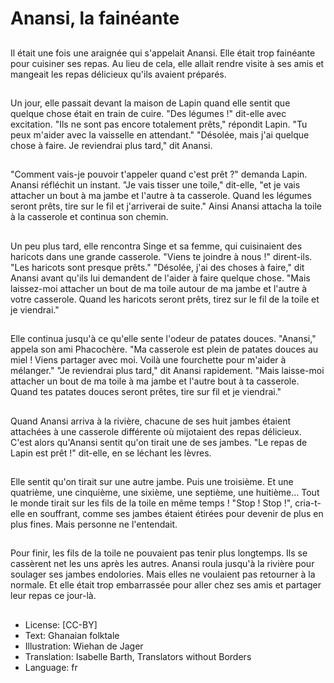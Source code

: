 # Anansi, la fainéante

##
Il était une fois une araignée qui
s'appelait Anansi.
Elle était trop fainéante pour
cuisiner ses repas.
Au lieu de cela, elle allait rendre
visite à ses amis et mangeait les
repas délicieux qu'ils avaient
préparés.

##
Un jour, elle passait devant la
maison de Lapin quand elle sentit
que quelque chose était en train de
cuire.
"Des légumes !" dit-elle avec
excitation.
"Ils ne sont pas encore totalement
prêts," répondit Lapin.
"Tu peux m'aider avec la vaisselle
en attendant."
"Désolée, mais j'ai quelque chose à
faire. Je reviendrai plus tard," dit
Anansi.

##
"Comment vais-je pouvoir t'appeler
quand c'est prêt ?" demanda Lapin.
Anansi réfléchit un instant.
"Je vais tisser une toile," dit-elle, "et
je vais attacher un bout à ma jambe
et l'autre à ta casserole. Quand les
légumes seront prêts, tire sur le fil
et j'arriverai de suite."
Ainsi Anansi attacha la toile à la
casserole et continua son chemin.

##
Un peu plus tard, elle rencontra Singe et sa femme,
qui cuisinaient des haricots dans une grande
casserole.
"Viens te joindre à nous !" dirent-ils. "Les haricots
sont presque prêts."
"Désolée, j'ai des choses à faire," dit Anansi avant
qu'ils lui demandent de l'aider à faire quelque chose.
"Mais laissez-moi attacher un bout de ma toile
autour de ma jambe et l'autre à votre casserole.
Quand les haricots seront prêts, tirez sur le fil de la
toile et je viendrai."

##
Elle continua jusqu'à ce qu'elle
sente l'odeur de patates douces.
"Anansi," appela son ami
Phacochère. "Ma casserole est plein
de patates douces au miel ! Viens
partager avec moi. Voilà une
fourchette pour m'aider à
mélanger."
"Je reviendrai plus tard," dit Anansi
rapidement.
"Mais laisse-moi attacher un bout
de ma toile à ma jambe et l'autre
bout à ta casserole. Quand tes
patates douces seront prêtes, tire
sur fil et je viendrai."

##
Quand Anansi arriva à la rivière,
chacune de ses huit jambes étaient
attachées à une casserole différente
où mijotaient des repas délicieux.
C'est alors qu'Anansi sentit qu'on
tirait une de ses jambes. "Le repas
de Lapin est prêt !" dit-elle, en se
léchant les lèvres.

##
Elle sentit qu'on tirait sur une autre
jambe.
Puis une troisième.
Et une quatrième, une cinquième,
une sixième, une septième, une
huitième…
Tout le monde tirait sur les fils de la
toile en même temps !
"Stop ! Stop !", cria-t-elle en
souffrant, comme ses jambes
étaient étirées pour devenir de plus
en plus fines.
Mais personne ne l'entendait.

##
Pour finir, les fils de la toile ne
pouvaient pas tenir plus longtemps.
Ils se cassèrent net les uns après
les autres.
Anansi roula jusqu'à la rivière pour
soulager ses jambes endolories.
Mais elles ne voulaient pas
retourner à la normale.
Et elle était trop embarrassée pour
aller chez ses amis et partager leur
repas ce jour-là.

##
* License: [CC-BY]
* Text: Ghanaian folktale
* Illustration: Wiehan de Jager
* Translation: Isabelle Barth, Translators without Borders
* Language: fr
